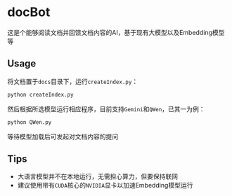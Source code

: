 # docBot
这是个能够阅读文档并回馈文档内容的AI，基于现有大模型以及Embedding模型等

## Usage
将文档置于`docs`目录下，运行`createIndex.py`：

```bash
python createIndex.py
```

然后根据所选模型运行相应程序，目前支持`Gemini`和`QWen`，已其一为例：

```bash
python QWen.py
```

等待模型加载后可发起对文档内容的提问

## Tips
- 大语言模型并不在本地运行，无需担心算力，但要保持联网
- 建议使用带有`CUDA`核心的`NVIDIA`显卡以加速Embedding模型运行
